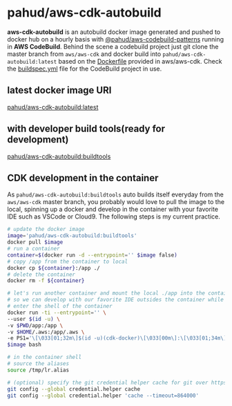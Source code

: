 # pahud/aws-cdk-autobuild
**aws-cdk-autobuild** is an autobuild docker image generated and pushed to docker hub on a hourly basis with [@pahud/aws-codebuild-patterns](https://www.npmjs.com/package/@pahud/aws-codebuild-patterns) running in **AWS CodeBuild**. Behind the scene a codebuild project just git clone the master branch from `aws/aws-cdk` and docker build into `pahud/aws-cdk-autobuild:latest` based on the [Dockerfile](https://github.com/aws/aws-cdk/blob/master/Dockerfile) provided in aws/aws-cdk. Check the [buildspec.yml](./buildspec.yml) file for the CodeBuild project in use.

## latest docker image URI
[pahud/aws-cdk-autobuild:latest](https://hub.docker.com/repository/docker/pahud/aws-cdk-autobuild)

## with developer build tools(ready for development)
[pahud/aws-cdk-autobuild:buildtools](https://hub.docker.com/repository/docker/pahud/aws-cdk-autobuild)

## CDK development in the container

As `pahud/aws-cdk-autobuild:buildtools` auto builds itself everyday from the `aws/aws-cdk` master branch, you probably would love to pull the image to the local, spinning up a docker and develop in the container with your favorite IDE such as VSCode or Cloud9. The following steps is my current practice.

```bash
# update the docker image
image='pahud/aws-cdk-autobuild:buildtools'
docker pull $image
# run a container
container=$(docker run -d --entrypoint='' $image false)
# copy /app from the container to local
docker cp ${container}:/app ./
# delete the container
docker rm -f ${container}

# let's run another container and mount the local ./app into the container:/app
# so we can develop with our favorite IDE outsides the container while we still can build or test it in the container
# enter the shell of the container
docker run -ti --entrypoint='' \
--user $(id -u) \
-v $PWD/app:/app \
-v $HOME/.aws:/app/.aws \
-e PS1='\[\033[01;32m\]$(id -u)(cdk-docker)\[\033[00m\]:\[\033[01;34m\]\w\[\033[00m\]$(__git_ps1 " (%s)" 2>/dev/null) $' \
$image bash

# in the container shell
# source the aliases
source /tmp/lr.alias

# (optional) specify the git credential helper cache for git over https protocol
git config --global credential.helper cache
git config --global credential.helper 'cache --timeout=864000'

```


